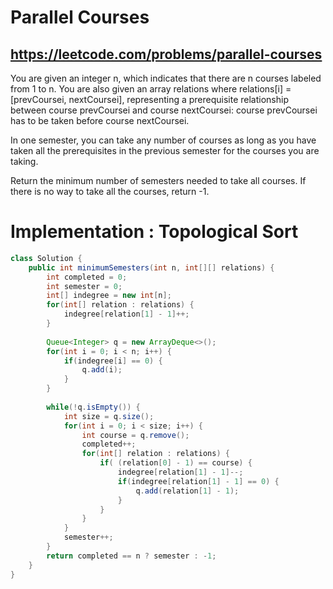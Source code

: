 # Parallel Courses
## https://leetcode.com/problems/parallel-courses

You are given an integer n, which indicates that there are n courses labeled from 1 to n. You are also given an array relations where relations[i] = [prevCoursei, nextCoursei], representing a prerequisite relationship between course prevCoursei and course nextCoursei: course prevCoursei has to be taken before course nextCoursei.

In one semester, you can take any number of courses as long as you have taken all the prerequisites in the previous semester for the courses you are taking.

Return the minimum number of semesters needed to take all courses. If there is no way to take all the courses, return -1.


# Implementation : Topological Sort
```java
class Solution {
    public int minimumSemesters(int n, int[][] relations) {
        int completed = 0;
        int semester = 0;
        int[] indegree = new int[n];
        for(int[] relation : relations) {
            indegree[relation[1] - 1]++;
        }
        
        Queue<Integer> q = new ArrayDeque<>();
        for(int i = 0; i < n; i++) {
            if(indegree[i] == 0) {
                q.add(i);
            }
        }
        
        while(!q.isEmpty()) {
            int size = q.size();
            for(int i = 0; i < size; i++) {
                int course = q.remove();
                completed++;
                for(int[] relation : relations) {
                    if( (relation[0] - 1) == course) {
                        indegree[relation[1] - 1]--;
                        if(indegree[relation[1] - 1] == 0) {
                            q.add(relation[1] - 1);
                        }
                    }
                }
            }
            semester++;
        }
        return completed == n ? semester : -1;
    }
}
```
